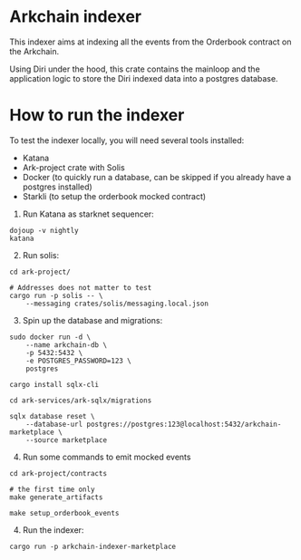 # Arkchain indexer

This indexer aims at indexing all the events from the Orderbook
contract on the Arkchain.

Using Diri under the hood, this crate contains the mainloop and
the application logic to store the Diri indexed data into a postgres database.

# How to run the indexer

To test the indexer locally, you will need several tools installed:
* Katana
* Ark-project crate with Solis
* Docker (to quickly run a database, can be skipped if you already
  have a postgres installed)
* Starkli (to setup the orderbook mocked contract)

1. Run Katana as starknet sequencer:
```
dojoup -v nightly
katana
```

2. Run solis:
```
cd ark-project/

# Addresses does not matter to test
cargo run -p solis -- \
    --messaging crates/solis/messaging.local.json
```

3. Spin up the database and migrations:
```
sudo docker run -d \
    --name arkchain-db \
    -p 5432:5432 \
    -e POSTGRES_PASSWORD=123 \
    postgres
    
cargo install sqlx-cli

cd ark-services/ark-sqlx/migrations

sqlx database reset \
    --database-url postgres://postgres:123@localhost:5432/arkchain-marketplace \ 
    --source marketplace
```

4. Run some commands to emit mocked events
```
cd ark-project/contracts

# the first time only
make generate_artifacts

make setup_orderbook_events
```

4. Run the indexer:
```
cargo run -p arkchain-indexer-marketplace
```
